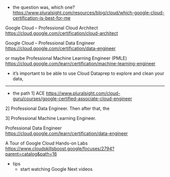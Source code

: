 
- the question was, which one?
https://www.pluralsight.com/resources/blog/cloud/which-google-cloud-certification-is-best-for-me

Google Cloud – Professional Cloud Architect 
https://cloud.google.com/certification/cloud-architect

Google Cloud – Professional Data Engineer 
https://cloud.google.com/certification/data-engineer

or maybe
Professional Machine Learning Engineer (PMLE)
https://cloud.google.com/learn/certification/machine-learning-engineer


- it’s important to be able to use Cloud Dataprep to explore and clean your data, 


---
- the path
1] ACE
https://www.pluralsight.com/cloud-guru/courses/google-certified-associate-cloud-engineer


2] Professional Data Engineer. Then after that, the

3] Professional Machine Learning Engineer. 



Professional Data Engineer 
https://cloud.google.com/learn/certification/data-engineer



A Tour of Google Cloud Hands-on Labs
https://www.cloudskillsboost.google/focuses/2794?parent=catalog&path=16


- tips
    - start watching Google Next videos 